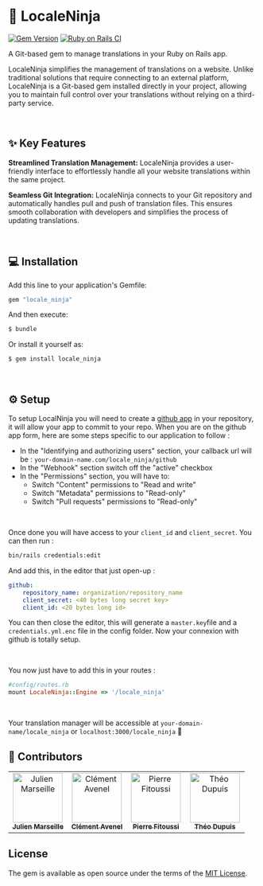 # 🥷 LocaleNinja
[![Gem Version](https://badge.fury.io/rb/locale_ninja.svg)](https://badge.fury.io/rb/locale_ninja)
[![Ruby on Rails CI](https://github.com/squadracer/locale_ninja/actions/workflows/rubyonrails.yml/badge.svg)](https://github.com/squadracer/locale_ninja/actions/workflows/rubyonrails.yml)

A Git-based gem to manage translations in your Ruby on Rails app.

LocaleNinja simplifies the management of translations on a website. Unlike traditional solutions that require connecting to an external platform, LocaleNinja is a Git-based gem  installed directly in your project, allowing you to maintain full control over your translations without relying on a third-party service.

<br/>

## ✨ Key Features
**Streamlined Translation Management:** LocaleNinja provides a user-friendly interface to effortlessly handle all your website translations within the same project.

**Seamless Git Integration:** LocaleNinja connects to your Git repository and automatically handles pull and push of translation files. This ensures smooth collaboration with developers and simplifies the process of updating translations.

<br/>

## 💻 Installation
Add this line to your application's Gemfile:

```ruby
gem "locale_ninja"
```

And then execute:
```bash
$ bundle
```

Or install it yourself as:
```bash
$ gem install locale_ninja
```

<br/>

## ⚙️ Setup

To setup LocalNinja you will need to create a [github app](https://docs.github.com/en/apps/creating-github-apps/registering-a-github-app/registering-a-github-app) in your repository, it will allow your app to commit to your repo. When you are on the github app form, here are some steps specific to our application to follow :

- In the "Identifying and authorizing users" section, your callback url will be : `your-domain-name.com/locale_ninja/github`
- In the "Webhook" section switch off the "active" checkbox
- In the "Permissions" section, you will have to:
    - Switch "Content" permissions to "Read and write"
    - Switch "Metadata" permissions to "Read-only"
    - Switch "Pull requests" permissions to "Read-only"
      
<br/>

Once done you will have access to your `client_id` and `client_secret`. You can then run :

```sh
bin/rails credentials:edit
```

And add this, in the editor that just open-up :
```yaml
github:
    repository_name: organization/repository_name
    client_secret: <40 bytes long secret key>
    client_id: <20 bytes long id>
```

You can then close the editor, this will generate a `master.key`file and a `credentials.yml.enc` file in the config folder. Now your connexion with github is totally setup.

<br/>

You now just have to add this in your routes :
```ruby
#config/routes.rb
mount LocaleNinja::Engine => '/locale_ninja'
```

<br/>

Your  translation manager will be accessible at `your-domain-name/locale_ninja` or `localhost:3000/locale_ninja` 🎉

## 👥 Contributors 

<table>
  <tbody>
    <tr>
      <td align="center" valign="top" width="25%"><a href="https://twitter.com/julienmarseil"><img src="https://avatars.githubusercontent.com/u/18447285?v=4" width="100px;" alt="Julien Marseille"/><br /><sub><b>Julien Marseille</b></sub></a></td>
      <td align="center" valign="top" width="25%"><a href="https://twitter.com/ClementAvenel"><img src="https://avatars.githubusercontent.com/u/29872940?v=4" width="100px;" alt="Clément Avenel"/><br /><sub><b>Clément Avenel</b></sub></a></td>
      <td align="center" valign="top" width="25%"><a href="https://www.linkedin.com/in/pierre-fitoussi-267133135/"><img src="https://avatars.githubusercontent.com/u/79254731?v=4" width="100px;" alt="Pierre Fitoussi"/><br /><sub><b>Pierre Fitoussi</b></sub></a></td>
      <td align="center" valign="top" width="25%"><a href="https://twitter.com/masterpoo_dev"><img src="https://avatars.githubusercontent.com/u/92919588?v=4" width="100px;" alt="Théo Dupuis"/><br /><sub><b>Théo Dupuis</b></sub></a></td>
    </tr>
</table>


## License
The gem is available as open source under the terms of the [MIT License](https://opensource.org/licenses/MIT).
